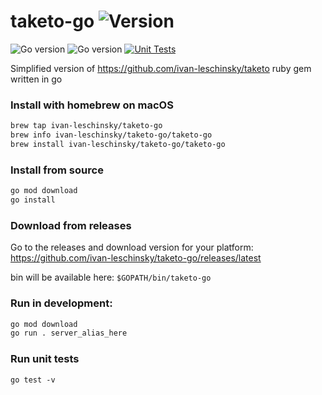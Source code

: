 # taketo-go ![Version](https://img.shields.io/badge/v-0.0.9-green)
![Go version](https://img.shields.io/badge/go-1.17-lightblue)
![Go version](https://img.shields.io/badge/go-1.18-blue)
[![Unit Tests](https://github.com/ivan-leschinsky/taketo-go/actions/workflows/test.yml/badge.svg)](https://github.com/ivan-leschinsky/taketo-go/actions/workflows/test.yml)

Simplified version of https://github.com/ivan-leschinsky/taketo ruby gem written in go


### Install with homebrew on macOS

```sh
brew tap ivan-leschinsky/taketo-go
brew info ivan-leschinsky/taketo-go/taketo-go
brew install ivan-leschinsky/taketo-go/taketo-go
```

### Install from source

```sh
go mod download
go install
```

### Download from releases
Go to the releases and download version for your platform: https://github.com/ivan-leschinsky/taketo-go/releases/latest

bin will be available here:
`$GOPATH/bin/taketo-go`


### Run in development:

```sh
go mod download
go run . server_alias_here
```

### Run unit tests

```
go test -v
```

